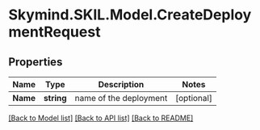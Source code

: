 # Skymind.SKIL.Model.CreateDeploymentRequest
## Properties

Name | Type | Description | Notes
------------ | ------------- | ------------- | -------------
**Name** | **string** | name of the deployment | [optional] 

[[Back to Model list]](../README.md#documentation-for-models) [[Back to API list]](../README.md#documentation-for-api-endpoints) [[Back to README]](../README.md)

